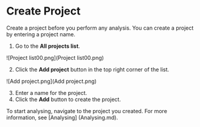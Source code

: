 # Create Project

Create a project before you perform any analysis. You can create a project by entering a project name.

1. Go to the **All projects list**.

![Project list00.png](Project list00.png)

2. Click the **Add project** button in the top right corner of the list.

![Add project.png](Add project.png)

3. Enter a name for the project.
4. Click the **Add** button to create the project.

To start analysing, navigate to the project you created. For more information, see [Analysing] (Analysing.md).